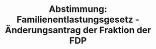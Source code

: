 ---
abstimmung:
  abstimmung: 3
  bundestagssitzung: 66
  legislaturperiode: 19
categories:
- Todo
data:
- title: Abstimmungsergebnis 20181123_3-data.pdf
  url: /res/2021-btw/abstimmungsergebnisse/20181123_3-data.pdf
- title: Abstimmungsergebnis 20181123_3_xls-data.xls
  url: /res/2021-btw/abstimmungsergebnisse/20181123_3_xls-data.xls
- title: Abstimmungsergebnis 20181123_3_xls-datacsv
  url: /res/2021-btw/abstimmungsergebnisse/csv/20181123_3_xls-datacsv
ergebnis:
  afd:
    enthaltung: 1
    gesamt: 92
    ja: 76
    nein: 0
    nichtabgegeben: 15
    ungueltig: 0
  bü90/gr:
    enthaltung: 0
    gesamt: 67
    ja: 64
    nein: 0
    nichtabgegeben: 3
    ungueltig: 0
  cdu/csu:
    enthaltung: 0
    gesamt: 246
    ja: 0
    nein: 229
    nichtabgegeben: 17
    ungueltig: 0
  die linke.:
    enthaltung: 59
    gesamt: 69
    ja: 0
    nein: 0
    nichtabgegeben: 10
    ungueltig: 0
  fdp:
    enthaltung: 0
    gesamt: 80
    ja: 74
    nein: 1
    nichtabgegeben: 5
    ungueltig: 0
  file: 20181123_3_xls-data.xls
  fraktionslos:
    enthaltung: 0
    gesamt: 2
    ja: 1
    nein: 0
    nichtabgegeben: 1
    ungueltig: 0
  spd:
    enthaltung: 0
    gesamt: 153
    ja: 0
    nein: 139
    nichtabgegeben: 14
    ungueltig: 0
layout: abstimmung
links:
- title: Link zu bundestag.de
  url: https://www.bundestag.de/parlament/plenum/abstimmung/abstimmung?id=552
preview: 'Deutscher Bundestag


  66. Sitzung des Deutschen Bundestages

  am Freitag, 23. November 2018


  Endgültiges Ergebnis der Namentlichen Abstimmung Nr. 3


  Entschließungsantrag der Abgeordneten Pascal Kober, Christian Dürr, Michael Theurer,

  weiterer Abgeordneter und der Fraktion der FDP

  zu der dritten Beratung des Gesetzentwurfs der Bundesregierung

  Entwurf eines Gesetzes

  über die Feststellung des Bundeshaushaltsplans für das Haushaltsjahr 2019

  (Haushaltsgesetz 2019)

  hier: Einzelplan 11

  Geschäftsbereich des Bundesministeriums für Arbeit und Soziales

  Drs. 19/3400, 19/3402, 19/4611, 19/4624, 19/4625, 19/4626 und 19/5898'
tags:
- Todo
title: 'Abstimmung: Familienentlastungsgesetz - Änderungsantrag der Fraktion der FDP'
---